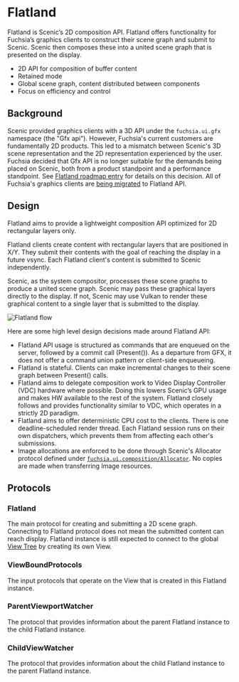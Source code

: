 # Flatland

Flatland is Scenic’s 2D composition API. Flatland offers functionality for Fuchsia’s graphics
clients to construct their scene graph and submit to Scenic. Scenic then composes these into a
united scene graph that is presented on the display.

* 2D API for composition of buffer content
* Retained mode
* Global scene graph, content distributed between components
* Focus on efficiency and control

## Background

Scenic provided graphics clients with a 3D API under the `fuchsia.ui.gfx` namespace (the "Gfx api").
However, Fuchsia's current customers are fundamentally 2D products. This led to a mismatch between
Scenic's 3D scene representation and the 2D representation experienced by the user. Fuchsia decided
that Gfx API is no longer suitable for the demands being placed on Scenic, both from a product
standpoint and a performance standpoint. See
[Flatland roadmap entry](/docs/contribute/roadmap/2021/flatland.md) for details on this decision.
All of Fuchsia's graphics clients are [being migrated](https://fxbug.dev/93979) to Flatland API.

## Design

Flatland aims to provide a lightweight composition API optimized for 2D rectangular layers only.

Flatland clients create content with rectangular layers that are positioned in X/Y. They submit
their contents with the goal of reaching the display in a future vsync. Each Flatland client's
content is submitted to Scenic independently.

Scenic, as the system compositor, processes these scene graphs to produce a united scene graph.
Scenic may pass these graphical layers directly to the display. If not, Scenic may use Vulkan to
render these graphical content to a single layer that is submitted to the display.

![Flatland flow](images/flatland-flow.png)

Here are some high level design decisions made around Flatland API:

 * Flatland API usage is structured as commands that are enqueued on the server, followed by a
 commit call (Present()). As a departure from GFX, it does not offer a command union pattern or
 client-side enqueueing.
 * Flatland is stateful. Clients can make incremental changes to their scene graph between Present()
 calls.
 * Flatland aims to delegate composition work to Video Display Controller (VDC) hardware where
 possible. Doing this lowers Scenic’s GPU usage and makes HW available to the rest of the system.
 Flatland closely follows and provides functionality similar to VDC, which operates in a strictly 2D
 paradigm.
 * Flatland aims to offer deterministic CPU cost to the clients. There is one deadline-scheduled
 render thread. Each Flatland session runs on their own dispatchers, which prevents them from
 affecting each other's submissions.
 * Image allocations are enforced to be done through Scenic's Allocator protocol defined under
 [`fuchsia.ui.composition/Allocator`](https://fuchsia.dev/reference/fidl/fuchsia.ui.composition#Allocator).
 No copies are made when transferring Image resources.

## Protocols

### Flatland

The main protocol for creating and submitting a 2D scene graph. Connecting to Flatland protocol does
not mean the submitted content can reach display. Flatland instance is still expected to connect to
the global [View Tree](/docs/concepts/ui/scenic/views.md) by creating its own View.

### ViewBoundProtocols

The input protocols that operate on the View that is created in this Flatland instance.

### ParentViewportWatcher
The protocol that provides information about the parent Flatland instance to the child Flatland
instance.

### ChildViewWatcher
The protocol that provides information about the child Flatland instance to the parent Flatland
instance.
